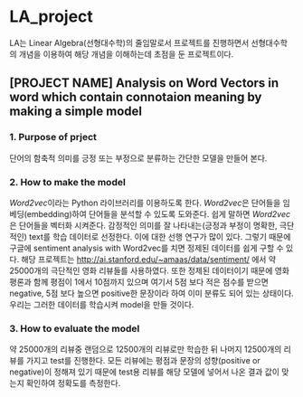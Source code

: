 # LA_project
 LA는 Linear Algebra(선형대수학)의 줄임말로서 프로젝트를 진행하면서 선형대수학의 개념을 이용하여 해당 개념을 이해하는데 초점을 둔 프로젝트이다. 

## [PROJECT NAME] Analysis on Word Vectors in word which contain connotaion meaning by making a simple model

### 1. Purpose of prject
단어의 함축적 의미를 긍정 또는 부정으로 분류하는 간단한 모델을 만들어 본다.

### 2. How to make the model
*Word2vec*이라는 Python 라이브러리를 이용하도록 한다. *Word2vec*은 단어들을 임베딩(embedding)하여 단어들을 분석할 수 있도록 도와준다. 쉽게 말하면 *Word2vec*은 단어들을 벡터화 시켜준다. 감정적인 의미를 잘 나타내는(긍정과 부정이 명확한, 극단적인) text를 학습 데이터로 선정한다. 이에 대한 선행 연구가 많이 있다. 그렇기 때문에 구글에 sentiment analysis with Word2vec를 치면 정제된 데이터를 쉽게 구할 수 있다. 해당 프로젝트는 http://ai.stanford.edu/~amaas/data/sentiment/ 에서 약 25000개의 극단적인 영화 리뷰들를 사용하였다. 또한 정제된 데이터이기 때문에 영화 평론과 함께 평점이 1에서 10점까지 있으며 여기서 5점 보다 적은 점수를 받으면 negative, 5점 보다 높으면 positive한 문장이라 하여 이미 분류도 되어 있는 상태이다. 우리는 그러한 데이터를 학습시켜 model을 만들 것이다.

### 3. How to evaluate the model
약 25000개의 리뷰중 랜덤으로 12500개의 리뷰로만 학습한 뒤 나머지 12500개의 리뷰를 가지고 test를 진행한다. 모든 리뷰에는 평점과 문장의 성향(positive or negative)이 정해져 있기 때문에 test용 리뷰를 해당 모델에 넣어서 나온 결과 값이 맞는지 확인하여 정확도를 측정한다.
